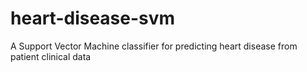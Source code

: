 # heart-disease-svm
A Support Vector Machine classifier for predicting heart disease from patient clinical data

